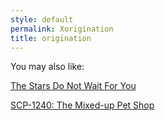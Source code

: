 ```yaml
---
style: default
permalink: Xorigination
title: origination
---
```

You may also like:

[The Stars Do Not Wait For You](http://scp-wiki.net/the-stars-do-not-wait-for-you)

[SCP-1240: The Mixed-up Pet Shop](http://scp-wiki.net/scp-1240)
